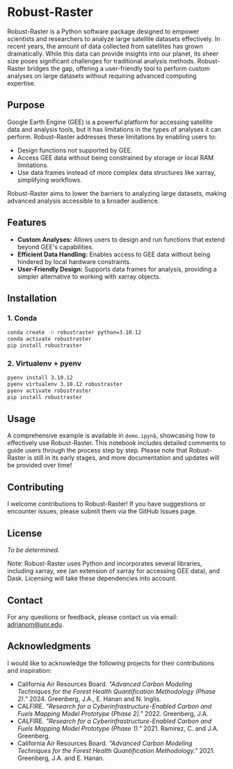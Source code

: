 # Robust-Raster

Robust-Raster is a Python software package designed to empower scientists and researchers to analyze large satellite datasets effectively. In recent years, the amount of data collected from satellites has grown dramatically. While this data can provide insights into our planet, its sheer size poses significant challenges for traditional analysis methods. Robust-Raster bridges the gap, offering a user-friendly tool to perform custom analyses on large datasets without requiring advanced computing expertise.

## Purpose
Google Earth Engine (GEE) is a powerful platform for accessing satellite data and analysis tools, but it has limitations in the types of analyses it can perform. Robust-Raster addresses these limitations by enabling users to:
- Design functions not supported by GEE.
- Access GEE data without being constrained by storage or local RAM limitations.
- Use data frames instead of more complex data structures like xarray, simplifying workflows.

Robust-Raster aims to lower the barriers to analyzing large datasets, making advanced analysis accessible to a broader audience.

## Features
- **Custom Analyses:** Allows users to design and run functions that extend beyond GEE's capabilities.
- **Efficient Data Handling:** Enables access to GEE data without being hindered by local hardware constraints.
- **User-Friendly Design:** Supports data frames for analysis, providing a simpler alternative to working with xarray objects.

## Installation
### 1. Conda
```bash
conda create -n robustraster python=3.10.12
conda activate robustraster
pip install robustraster
```

### 2. Virtualenv + pyenv
```bash
pyenv install 3.10.12
pyenv virtualenv 3.10.12 robustraster
pyenv activate robustraster
pip install robustraster
```
## Usage
A comprehensive example is available in `demo.ipynb`, showcasing how to effectively use Robust-Raster. This notebook includes detailed comments to guide users through the process step by step. Please note that Robust-Raster is still in its early stages, and more documentation and updates will be provided over time!

## Contributing
I welcome contributions to Robust-Raster! If you have suggestions or encounter issues, please submit them via the GitHub Issues page.

## License
*To be determined.*

Note: Robust-Raster uses Python and incorporates several libraries, including xarray, xee (an extension of xarray for accessing GEE data), and Dask. Licensing will take these dependencies into account.

## Contact
For any questions or feedback, please contact us via email: [adrianom@unr.edu](mailto:adrianom@unr.edu).

## Acknowledgments
I would like to acknowledge the following projects for their contributions and inspiration:

- California Air Resources Board. *"Advanced Carbon Modeling Techniques for the Forest Health Quantification Methodology (Phase 2)."* 2024. Greenberg, J.A., E. Hanan and N. Inglis.
- CALFIRE. *"Research for a Cyberinfrastructure-Enabled Carbon and Fuels Mapping Model Prototype (Phase 2)."* 2022. Greenberg, J.A.
- CALFIRE. *"Research for a Cyberinfrastructure-Enabled Carbon and Fuels Mapping Model Prototype (Phase 1)."* 2021. Ramirez, C. and J.A. Greenberg.
- California Air Resources Board. *"Advanced Carbon Modeling Techniques for the Forest Health Quantification Methodology."* 2021. Greenberg, J.A. and E. Hanan.
